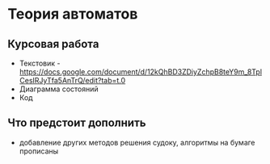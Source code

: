 # Теория автоматов
## Курсовая работа 
 - Текстовик - https://docs.google.com/document/d/12kQhBD3ZDiyZchpB8teY9m_8TplCesIRJyTfa5AnTrQ/edit?tab=t.0 
 - Диаграмма состояний
 - Код

## Что предстоит дополнить
- добавление других методов решения судоку, алгоритмы на бумаге прописаны
